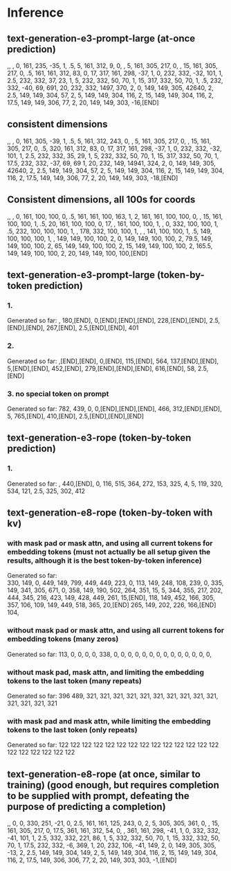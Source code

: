 # Inference

## text-generation-e3-prompt-large (at-once prediction)
,, , 
0, 161, 235, -35, 1, 
.5, 5, 161, 312, 9, 0, 
, 5, 161, 305, 217, 0, 
, 15, 161, 305, 217, 0, 
.5, 161, 161, 312, 83, 
0, 17, 317, 161, 298, -37, 
1, 0, 232, 332, -32, 101, 
1, 2.5, 232, 332, 37, 23, 
1, 5, 232, 332, 50, 70, 
1, 15, 317, 332, 50, 70, 
1, .5, 232, 332, -40, 69, 
691, 20, 232, 332, 1497, 370, 
2, 0, 149, 149, 305, 42640, 
2, 2.5, 149, 149, 304, 57, 
2, 5, 149, 149, 304, 116, 
2, 15, 149, 149, 304, 116, 
2, 17.5, 149, 149, 306, 77, 
2, 20, 149, 149, 303, -16,[END]

## consistent dimensions
,, , 0, 161, 305, -39, 1, 
.5, 5, 161, 312, 243, 
0, , 5, 161, 305, 217, 
0, , 15, 161, 305, 217, 
0, .5, 320, 161, 312, 83, 
0, 17, 317, 161, 298, -37, 
1, 0, 232, 332, -32, 101, 
1, 2.5, 232, 332, 35, 29, 
1, 5, 232, 332, 50, 70, 
1, 15, 317, 332, 50, 70, 
1, 17.5, 232, 332, -37, 69, 69
1, 20, 232, 149, 14941, 324, 
2, 0, 149, 149, 305, 42640, 
2, 2.5, 149, 149, 304, 57, 
2, 5, 149, 149, 304, 116, 
2, 15, 149, 149, 304, 116, 
2, 17.5, 149, 149, 306, 77, 
2, 20, 149, 149, 303, -18,[END]

## Consistent dimensions, all 100s for coords
,, , 
0, 161, 100, 100, 0, 
.5, 161, 161, 100, 163, 
1, 2, 161, 161, 100, 100, 
0, , 15, 161, 100, 100, 
1, .5, 20, 161, 100, 100, 
0, 17, , 161, 100, 100, 1, , 
0, 332, 100, 100, 
1, .5, 232, 100, 100, 100, 
1, , 178, 332, 100, 100, 
1, , , 141, 100, 100, 
1, .5, 149, 100, 100, 100, 
1, , 149, 149, 100, 100, 
2, 0, 149, 149, 100, 100, 
2, 79.5, 149, 149, 100, 100, 
2, 65, 149, 149, 100, 100, 
2, 15, 149, 149, 100, 100, 
2, 165.5, 149, 149, 100, 100, 
2, 20, 149, 149, 100, 100,[END]

## text-generation-e3-prompt-large (token-by-token prediction)

### 1.
Generated so far: , 180,[END], 0,[END],[END],[END], 228,[END],[END], 2.5,[END],[END], 267,[END], 2.5,[END],[END], 401

### 2.
Generated so far: ,[END],[END], 0,[END], 115,[END], 564, 137,[END],[END], 5,[END],[END], 452,[END], 279,[END],[END],[END], 616,[END], 58, 2.5,[END]

### 3. no special token on prompt
Generated so far:  782, 439, 0, 0,[END],[END],[END], 466, 312,[END],[END], 5, 765,[END], 410,[END], 2.5,[END],[END],[END]

## text-generation-e3-rope (token-by-token prediction)

### 1.
Generated so far: , 440,[END], 0, 116, 515, 364, 272, 153, 325, 4, 5, 119, 320, 534, 121, 2.5, 325, 302, 412

## text-generation-e8-rope (token-by-token with kv)
### with mask pad or mask attn, and using all current tokens for embedding tokens (must not actually be all setup given the results, although it is the best token-by-token inference)
Generated so far:  
330, 149, 0, 449, 149, 799, 
449, 449, 223, 0, 113, 149, 
248, 108, 239, 0, 335, 149, 
341, 305, 671, 0, 358, 149, 
190, 502, 264, 351, 15, 5, 
344, 355, 217, 202, 444, 345, 
216, 423, 149, 428, 449, 261, 
15,[END], 118, 149, 452, 166, 
305, 357, 106, 109, 149, 449, 
518, 365, 20,[END] 265, 149, 
202, 226, 166,[END] 104,

### without mask pad or mask attn, and using all current tokens for embedding tokens (many zeros)
Generated so far:  113, 0, 0, 0, 0, 338, 0, 0, 0, 0, 0, 0, 0, 0, 0, 0, 0, 0, 0, 0,

### without mask pad, mask attn, and limiting the embedding tokens to the last token (many repeats)
Generated so far:  396 489, 321, 321, 321, 321, 321, 321, 321, 321, 321, 321, 321, 321, 321, 321

### with mask pad and mask attn, while limiting the embedding tokens to the last token (only repeats)
Generated so far:  122 122 122 122 122 122 122 122 122 122 122 122 122 122 122 122 122 122 122 122

## text-generation-e8-rope (at once, similar to training) (good enough, but requires completion to be supplied with prompt, defeating the purpose of predicting a completion)
,, 0, 0, 330, 251, -21, 
0, 2.5, 161, 161, 125, 243, 
0, 2, 5, 305, 305, 361, 
0, , 15, 161, 305, 217, 
0, 17.5, 361, 161, 312, 54, 
0, , 361, 161, 298, -41, 
1, 0, 332, 332, -41, 101, 
1, 2.5, 332, 332, 221, 86, 
1, 5, 332, 332, 50, 70, 
1, 15, 332, 332, 50, 70, 
1, 17.5, 232, 332, -6, 369, 
1, 20, 232, 106, -41, 149, 
2, 0, 149, 305, 305, -13, 
2, 2.5, 149, 149, 304, 149, 
2, 5, 149, 149, 304, 116, 
2, 15, 149, 149, 304, 116, 
2, 17.5, 149, 306, 306, 77, 
2, 20, 149, 303, 303, -1,[END]

